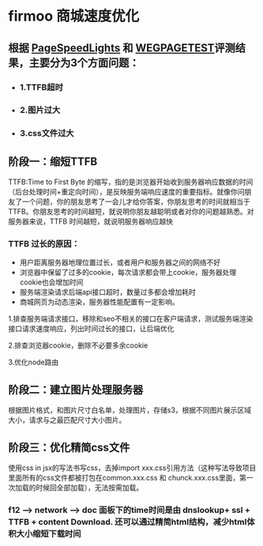 # firmoo 商城速度优化
## 根据 [PageSpeedLights](https://developers.google.com/speed/pagespeed/insights/?hl=zh-cn) 和 [WEGPAGETEST](https://webpagetest.org/easy.php)评测结果，主要分为3个方面问题：
* ### 1.TTFB超时
* ### 2.图片过大
* ### 3.css文件过大

## 阶段一：缩短TTFB
TTFB:Time to First Byte 的缩写，指的是浏览器开始收到服务器响应数据的时间（后台处理时间+重定向时间），是反映服务端响应速度的重要指标。就像你问朋友了一个问题，你的朋友思考了一会儿才给你答案，你朋友思考的时间就相当于 TTFB。你朋友思考的时间越短，就说明你朋友越聪明或者对你的问题越熟悉。对服务器来说，TTFB 时间越短，就说明服务器响应越快
### TTFB 过长的原因：
* 用户距离服务器地理位置过长，或者用户和服务器之间的网络不好
* 浏览器中保留了过多的cookie，每次请求都会带上cookie，服务器处理cookie也会增加时间
* 服务端渲染请求后端api接口超时，数量过多都会增加耗时
* 商城网页为动态渲染，服务器性能配置有一定影响。

1.排查服务端请求接口，移除和seo不相关的接口在客户端请求，测试服务端渲染接口请求速度响应，列出时间过长的接口，让后端优化

2.排查浏览器cookie，删除不必要多余cookie

3.优化node路由

## 阶段二：建立图片处理服务器

根据图片格式，和图片尺寸白名单，处理图片，存储s3，根据不同图片展示区域大小，请求与之最匹配尺寸大小图片。


## 阶段三：优化精简css文件

使用css in jsx的写法书写css，去掉import xxx.css引用方法（这种写法导致项目里面所有的css文件都被打包在common.xxx.css 和 chunck.xxx.css里面，第一次加载的时候回全部加载），无法按需加载。

### f12 --> network  --> doc 面板下的time时间是由 dnslookup+ ssl + TTFB + content Download. 还可以通过精简html结构，减少html体积大小缩短下载时间
